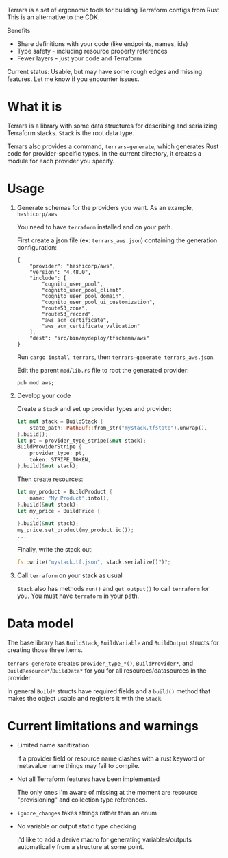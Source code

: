 Terrars is a set of ergonomic tools for building Terraform configs from Rust. This is an alternative to the CDK.

Benefits

- Share definitions with your code (like endpoints, names, ids)
- Type safety - including resource property references
- Fewer layers - just your code and Terraform

Current status: Usable, but may have some rough edges and missing features. Let me know if you encounter issues.

# What it is

Terrars is a library with some data structures for describing and serializing Terraform stacks. `Stack` is the root data type.

Terrars also provides a command, `terrars-generate`, which generates Rust code for provider-specific types. In the current directory, it creates a module for each provider you specify.

# Usage

1. Generate schemas for the providers you want. As an example, `hashicorp/aws`

   You need to have `terraform` installed and on your path.

   First create a json file (ex: `terrars_aws.json`) containing the generation configuration:

   ```
   {
       "provider": "hashicorp/aws",
       "version": "4.48.0",
       "include": [
           "cognito_user_pool",
           "cognito_user_pool_client",
           "cognito_user_pool_domain",
           "cognito_user_pool_ui_customization",
           "route53_zone",
           "route53_record",
           "aws_acm_certificate",
           "aws_acm_certificate_validation"
       ],
       "dest": "src/bin/mydeploy/tfschema/aws"
   }
   ```

   Run `cargo install terrars`, then `terrars-generate terrars_aws.json`.

   Edit the parent `mod`/`lib.rs` file to root the generated provider:

   ```
   pub mod aws;
   ```

2. Develop your code

   Create a `Stack` and set up provider types and provider:

   ```rust
   let mut stack = BuildStack {
       state_path: PathBuf::from_str("mystack.tfstate").unwrap(),
   }.build();
   let pt = provider_type_stripe(&mut stack);
   BuildProviderStripe {
       provider_type: pt,
       token: STRIPE_TOKEN,
   }.build(&mut stack);
   ```

   Then create resources:

   ```rust
   let my_product = BuildProduct {
       name: "My Product".into(),
   }.build(&mut stack);
   let my_price = BuildPrice {
       ...
   }.build(&mut stack);
   my_price.set_product(my_product.id());
   ...
   ```

   Finally, write the stack out:

   ```rust
   fs::write("mystack.tf.json", stack.serialize()?)?;
   ```

3. Call `terraform` on your stack as usual

   `Stack` also has methods `run()` and `get_output()` to call `terraform` for you. You must have `terraform` in your path.

# Data model

The base library has `BuildStack`, `BuildVariable` and `BuildOutput` structs for creating those three items.

`terrars-generate` creates `provider_type_*()`, `BuildProvider*`, and `BuildResource*`/`BuildData*` for you for all resources/datasources in the provider.

In general `Build*` structs have required fields and a `build()` method that makes the object usable and registers it with the `Stack`.

# Current limitations and warnings

- Limited name sanitization

  If a provider field or resource name clashes with a rust keyword or metavalue name things may fail to compile.

- Not all Terraform features have been implemented

  The only ones I'm aware of missing at the moment are resource "provisioning" and collection type references.

- `ignore_changes` takes strings rather than an enum

- No variable or output static type checking

  I'd like to add a derive macro for generating variables/outputs automatically from a structure at some point.

